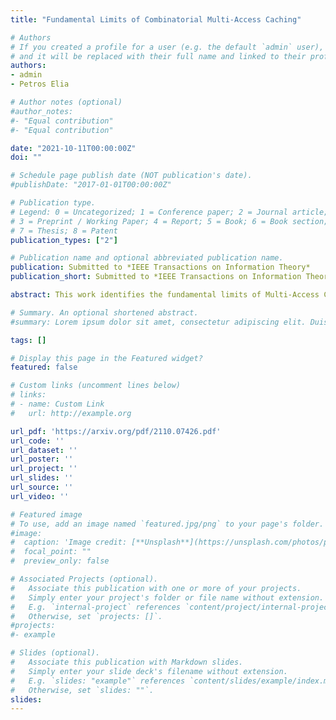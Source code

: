 ```yaml
---
title: "Fundamental Limits of Combinatorial Multi-Access Caching"

# Authors
# If you created a profile for a user (e.g. the default `admin` user), write the username (folder name) here 
# and it will be replaced with their full name and linked to their profile.
authors:
- admin
- Petros Elia

# Author notes (optional)
#author_notes:
#- "Equal contribution"
#- "Equal contribution"

date: "2021-10-11T00:00:00Z"
doi: ""

# Schedule page publish date (NOT publication's date).
#publishDate: "2017-01-01T00:00:00Z"

# Publication type.
# Legend: 0 = Uncategorized; 1 = Conference paper; 2 = Journal article;
# 3 = Preprint / Working Paper; 4 = Report; 5 = Book; 6 = Book section;
# 7 = Thesis; 8 = Patent
publication_types: ["2"]

# Publication name and optional abbreviated publication name.
publication: Submitted to *IEEE Transactions on Information Theory*
publication_short: Submitted to *IEEE Transactions on Information Theory*

abstract: This work identifies the fundamental limits of Multi-Access Coded Caching (MACC) where each user is connected to multiple caches in a manner that follows a generalized combinatorial topology. This topology stands out as it allows for unprecedented coding gains, even with very modest cache resources. First, we extend the setting and the scheme presented by Muralidhar et al. to a much more general topology that supports both a much denser range of users and the coexistence of users connected to different numbers of caches, all while maintaining the astounding coding gains, here proven to be exactly optimal, associated with the combinatorial topology. This is achieved, for this generalized topology, with a novel information-theoretic converse that we present here, which establishes, together with the scheme, the exact optimal performance under the assumption of uncoded placement. We subsequently consider different connectivity ensembles, including the very general scenario of the entire ensemble of all possible network connectivities/topologies, where any user can be connected to any subset of caches arbitrarily. For these settings, we develop novel converse bounds on the optimal performance averaged over the ensemble's different connectivities, considering the additional realistic scenario that the connectivity at delivery time is entirely unknown during cache placement. This novel analysis of topological ensembles leaves open the possibility that currently-unknown topologies may yield even higher gains, a hypothesis that is part of the bigger question of which network topology yields the most caching gains.

# Summary. An optional shortened abstract.
#summary: Lorem ipsum dolor sit amet, consectetur adipiscing elit. Duis posuere tellus ac convallis placerat. Proin tincidunt magna sed ex sollicitudin condimentum.

tags: []

# Display this page in the Featured widget?
featured: false

# Custom links (uncomment lines below)
# links:
# - name: Custom Link
#   url: http://example.org

url_pdf: 'https://arxiv.org/pdf/2110.07426.pdf'
url_code: ''
url_dataset: ''
url_poster: ''
url_project: ''
url_slides: ''
url_source: ''
url_video: ''

# Featured image
# To use, add an image named `featured.jpg/png` to your page's folder. 
#image:
#  caption: 'Image credit: [**Unsplash**](https://unsplash.com/photos/pLCdAaMFLTE)'
#  focal_point: ""
#  preview_only: false

# Associated Projects (optional).
#   Associate this publication with one or more of your projects.
#   Simply enter your project's folder or file name without extension.
#   E.g. `internal-project` references `content/project/internal-project/index.md`.
#   Otherwise, set `projects: []`.
#projects:
#- example

# Slides (optional).
#   Associate this publication with Markdown slides.
#   Simply enter your slide deck's filename without extension.
#   E.g. `slides: "example"` references `content/slides/example/index.md`.
#   Otherwise, set `slides: ""`.
slides:
---
```

